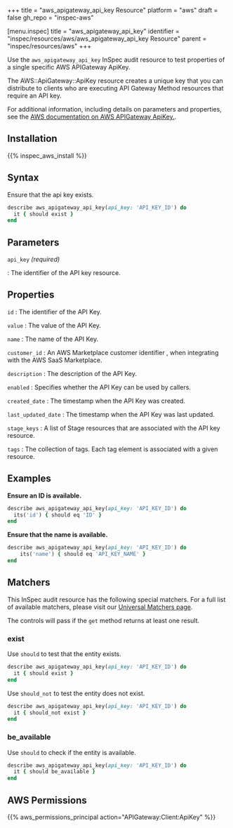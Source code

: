 +++
title = "aws_apigateway_api_key Resource"
platform = "aws"
draft = false
gh_repo = "inspec-aws"

[menu.inspec]
title = "aws_apigateway_api_key"
identifier = "inspec/resources/aws/aws_apigateway_api_key Resource"
parent = "inspec/resources/aws"
+++

Use the `aws_apigateway_api_key` InSpec audit resource to test properties of a single specific AWS APIGateway ApiKey.

The AWS::ApiGateway::ApiKey resource creates a unique key that you can distribute to clients who are executing API Gateway Method resources that require an API key.

For additional information, including details on parameters and properties, see the [AWS documentation on AWS APIGateway ApiKey.](https://docs.aws.amazon.com/AWSCloudFormation/latest/UserGuide/aws-resource-apigateway-apikey.html).

## Installation

{{% inspec_aws_install %}}

## Syntax

Ensure that the api key exists.

```ruby
describe aws_apigateway_api_key(api_key: 'API_KEY_ID') do
  it { should exist }
end
```

## Parameters

`api_key` _(required)_

: The identifier of the API key resource.

## Properties

`id`
: The identifier of the API Key.

`value`
: The value of the API Key.

`name`
: The name of the API Key.

`customer_id`
: An AWS Marketplace customer identifier , when integrating with the AWS SaaS Marketplace.

`description`
: The description of the API Key.

`enabled`
: Specifies whether the API Key can be used by callers.

`created_date`
: The timestamp when the API Key was created.

`last_updated_date`
: The timestamp when the API Key was last updated.

`stage_keys`
: A list of Stage resources that are associated with the API key resource.

`tags`
: The collection of tags. Each tag element is associated with a given resource.

## Examples

**Ensure an ID is available.**

```ruby
describe aws_apigateway_api_key(api_key: 'API_KEY_ID') do
  its('id') { should eq 'ID' }
end
```

**Ensure that the name is available.**

```ruby
describe aws_apigateway_api_key(api_key: 'API_KEY_ID') do
    its('name') { should eq 'API_KEY_NAME' }
end
```

## Matchers

This InSpec audit resource has the following special matchers. For a full list of available matchers, please visit our [Universal Matchers page](https://www.inspec.io/docs/reference/matchers/).

The controls will pass if the `get` method returns at least one result.

### exist

Use `should` to test that the entity exists.

```ruby
describe aws_apigateway_api_key(api_key: 'API_KEY_ID') do
  it { should exist }
end
```

Use `should_not` to test the entity does not exist.

```ruby
describe aws_apigateway_api_key(api_key: 'API_KEY_ID') do
  it { should_not exist }
end
```

### be_available

Use `should` to check if the entity is available.

```ruby
describe aws_apigateway_api_key(api_key: 'API_KEY_ID') do
  it { should be_available }
end
```

## AWS Permissions

{{% aws_permissions_principal action="APIGateway:Client:ApiKey" %}}
